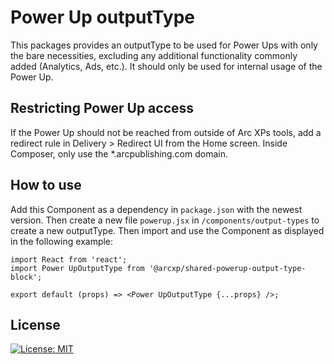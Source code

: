 # Power Up outputType
This packages provides an outputType to be used for Power Ups with only the bare necessities, excluding any additional functionality commonly added (Analytics, Ads, etc.). It should only be used for internal usage of the Power Up. 

## Restricting Power Up access
If the Power Up should not be reached from outside of Arc XPs tools, add a redirect rule in Delivery > Redirect UI from the Home screen. Inside Composer, only use the *.arcpublishing.com domain.

## How to use
Add this Component as a dependency in `package.json` with the newest version. Then create a new file `powerup.jsx` in `/components/output-types` to create a new outputType. Then import and use the Component as displayed in the following example: 

```
import React from 'react';
import Power UpOutputType from '@arcxp/shared-powerup-output-type-block';

export default (props) => <Power UpOutputType {...props} />;
```

## License
[![License: MIT](https://img.shields.io/badge/License-MIT-yellow.svg)](https://opensource.org/licenses/MIT)
